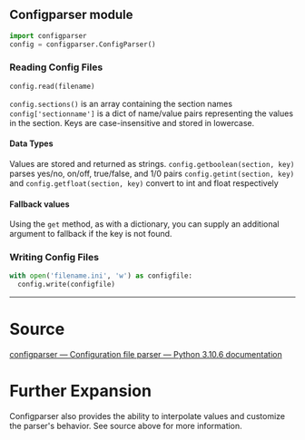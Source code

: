 

## Configparser module
```python
import configparser
config = configparser.ConfigParser()
```

### Reading Config Files
```python
config.read(filename)
```

`config.sections()` is an array containing the section names
`config['sectionname']` is a dict of name/value pairs representing the values in the section.
Keys are case-insensitive and stored in lowercase.

#### Data Types
Values are stored and returned as strings.
`config.getboolean(section, key)` parses yes/no, on/off, true/false, and 1/0 pairs
`config.getint(section, key)` and `config.getfloat(section, key)` convert to int and float respectively

#### Fallback values
Using the `get` method, as with a dictionary, you can supply an additional argument to fallback if the key is not found.

### Writing Config Files
```python
with open('filename.ini', 'w') as configfile:
  config.write(configfile)
```

----
# Source
[configparser — Configuration file parser — Python 3.10.6 documentation](https://docs.python.org/3/library/configparser.html)

# Further Expansion
Configparser also provides the ability to interpolate values and customize the parser's behavior. See source above for more information.

